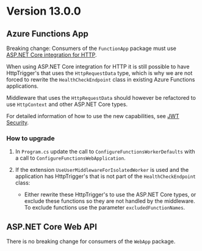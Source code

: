 # Version 13.0.0

## Azure Functions App

Breaking change: Consumers of the `FunctionApp` package must use [ASP.NET Core integration for HTTP](https://learn.microsoft.com/en-us/azure/azure-functions/dotnet-isolated-process-guide?tabs=windows#aspnet-core-integration).

When using ASP.NET Core integration for HTTP it is still possible to have HttpTrigger's that uses the `HttpRequestData` type, which is why we are not forced to rewrite the `HealthCheckEndpoint` class in existing Azure Functions applications.

Middleware that uses the `HttpRequestData` should however be refactored to use `HttpContext` and other ASP.NET Core types.

For detailed information of how to use the new capabilities, see [JWT Security](../registrations/authorization.md).

### How to upgrade

1) In `Program.cs` update the call to `ConfigureFunctionsWorkerDefaults` with a call to `ConfigureFunctionsWebApplication`.

2) If the extension `UseUserMiddlewareForIsolatedWorker` is used and the application has HttpTrigger's that is not part of the `HealthCheckEndpoint` class:
    - Either rewrite these HttpTrigger's to use the ASP.NET Core types, or exclude these functions so they are not handled by the middleware. To exclude functions use the parameter `excludedFunctionNames`.

## ASP.NET Core Web API

There is no breaking change for consumers of the `WebApp` package.

